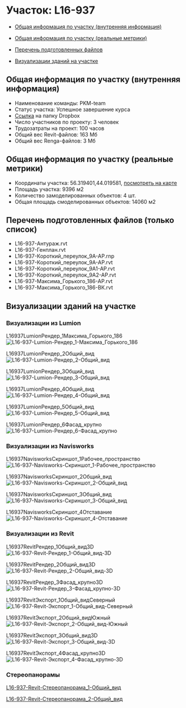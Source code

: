 # Участок: L16-937

* [Общая информация по участку (внутренняя информация)](#Chapter1)

* [Общая информация по участку (реальные метрики)](#Chapter2)

* [Перечень подготовленных файлов](#Chapter3)

* [Визуализации зданий на участке](#Chapter6)

## <a id="Chapter1"></a> Общая информация по участку (внутренняя информация)
+ Наименование команды: PKM-team
+ Статус участка: Успешное завершение курса
+ [Ссылка](https://www.dropbox.com/sh/wvvgv1nw1iqred9/AAC2Qvj3BUq3TfOgv9C73gNAa/L16_937?dl=0) на папку Dropbox
+ Число участников по проекту: 3 человек
+ Трудозатраты на проект: 100 часов
+ Общий вес Revit-файлов: 163 Мб
+ Общий вес Renga-файлов: 3 Мб
## <a id="Chapter2"></a> Общая информация по участку (реальные метрики)
+ Координаты участка: 56.319401,44.019581, [посмотреть на карте](https://yandex.ru/maps/47/nizhny-novgorod/?ll=44.019581%2C56.319401&z=19)
+ Площадь участка: 9396 м2
+ Количество замоделированных объектов: 4 шт.
+ Общая площадь смоделированных объектов: 14060 м2
## <a id="Chapter3"></a> Перечень подготовленных файлов (только список)
+ L16-937-Антураж.rvt
+ L16-937-Генплан.rvt
+ L16-937-Короткий_переулок_9А-АР.rnp
+ L16-937-Короткий_переулок_9А-АР.rvt
+ L16-937-Короткий_переулок_9А1-АР.rvt
+ L16-937-Короткий_переулок_9А2-АР.rvt
+ L16-937-Максима_Горького_186-АР.rvt
+ L16-937-Максима_Горького_186-ВК.rvt
## <a id="Chapter6"></a> Визуализации зданий на участке
### Визуализации из Lumion
L16937LumionРендер_1Максима_Горького_186
![L16-937-Lumion-Рендер_1-Максима_Горького_186](/Images/L16_937/L16-937-Lumion-Рендер_1-Максима_Горького_186_Compressed.jpg)

L16937LumionРендер_2Общий_вид
![L16-937-Lumion-Рендер_2-Общий_вид](/Images/L16_937/L16-937-Lumion-Рендер_2-Общий_вид_Compressed.jpg)

L16937LumionРендер_3Общий_вид
![L16-937-Lumion-Рендер_3-Общий_вид](/Images/L16_937/L16-937-Lumion-Рендер_3-Общий_вид_Compressed.jpg)

L16937LumionРендер_4Общий_вид
![L16-937-Lumion-Рендер_4-Общий_вид](/Images/L16_937/L16-937-Lumion-Рендер_4-Общий_вид_Compressed.jpg)

L16937LumionРендер_5Общий_вид
![L16-937-Lumion-Рендер_5-Общий_вид](/Images/L16_937/L16-937-Lumion-Рендер_5-Общий_вид_Compressed.jpg)

L16937LumionРендер_6Фасад_крупно
![L16-937-Lumion-Рендер_6-Фасад_крупно](/Images/L16_937/L16-937-Lumion-Рендер_6-Фасад_крупно_Compressed.jpg)

### Визуализации из Navisworks
L16937NavisworksСкриншот_1Рабочее_пространство
![L16-937-Navisworks-Скриншот_1-Рабочее_пространство](/Images/L16_937/L16-937-Navisworks-Скриншот_1-Рабочее_пространство_Compressed.jpg)

L16937NavisworksСкриншот_2Общий_вид
![L16-937-Navisworks-Скриншот_2-Общий_вид](/Images/L16_937/L16-937-Navisworks-Скриншот_2-Общий_вид_Compressed.jpg)

L16937NavisworksСкриншот_3Общий_вид
![L16-937-Navisworks-Скриншот_3-Общий_вид](/Images/L16_937/L16-937-Navisworks-Скриншот_3-Общий_вид_Compressed.jpg)

L16937NavisworksСкриншот_4Отставание
![L16-937-Navisworks-Скриншот_4-Отставание](/Images/L16_937/L16-937-Navisworks-Скриншот_4-Отставание_Compressed.jpg)

### Визуализации из Revit
L16937RevitРендер_1Общий_вид3D
![L16-937-Revit-Рендер_1-Общий_вид-3D](/Images/L16_937/L16-937-Revit-Рендер_1-Общий_вид-3D_Compressed.jpg)

L16937RevitРендер_2Общий_вид3D
![L16-937-Revit-Рендер_2-Общий_вид-3D](/Images/L16_937/L16-937-Revit-Рендер_2-Общий_вид-3D_Compressed.jpg)

L16937RevitРендер_3Фасад_крупно3D
![L16-937-Revit-Рендер_3-Фасад_крупно-3D](/Images/L16_937/L16-937-Revit-Рендер_3-Фасад_крупно-3D_Compressed.jpg)

L16937RevitЭкспорт_1Общий_видСеверный
![L16-937-Revit-Экспорт_1-Общий_вид-Северный](/Images/L16_937/L16-937-Revit-Экспорт_1-Общий_вид-Северный_Compressed.jpg)

L16937RevitЭкспорт_2Общий_видЮжный
![L16-937-Revit-Экспорт_2-Общий_вид-Южный](/Images/L16_937/L16-937-Revit-Экспорт_2-Общий_вид-Южный_Compressed.jpg)

L16937RevitЭкспорт_3Общий_вид3D
![L16-937-Revit-Экспорт_3-Общий_вид-3D](/Images/L16_937/L16-937-Revit-Экспорт_3-Общий_вид-3D_Compressed.jpg)

L16937RevitЭкспорт_4Фасад_крупно3D
![L16-937-Revit-Экспорт_4-Фасад_крупно-3D](/Images/L16_937/L16-937-Revit-Экспорт_4-Фасад_крупно-3D_Compressed.jpg)

### Стереопанорамы
[L16-937-Revit-Стереопанорама_1-Общий_вид](https://pano.autodesk.com/pano.html?url=jpgs/b0918e98-4ce5-4378-a814-34e91e811f28&version=2)

[L16-937-Revit-Стереопанорама_2-Общий_вид](https://pano.autodesk.com/pano.html?url=jpgs/fb0f6b02-6290-432f-9611-936a3827ccca&version=2)

